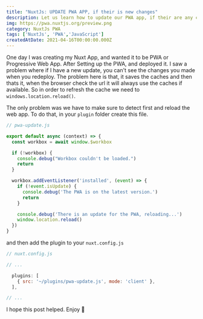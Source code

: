```yaml
---
title: "NuxtJs: UPDATE PWA APP, if their is new changes"
description: Let us learn how to update our PWA app, if their are any changes so that it refreshes the cache if their are any new content or changes in our NUXT PWA APP.
img: https://pwa.nuxtjs.org/preview.png
category: NuxtJs PWA
tags: ['NuxtJs', 'PWA','JavaScript']
createdAtDate: 2021-04-16T00:00:00.000Z
---
```


One day I was creating my Nuxt App, and wanted it to be PWA or Progressive Web App. After Setting up the PWA, and deployed it. I saw a problem where if I have a new update, you can't see the changes you made when you redeploy. The problem here is that, it saves the caches and then thats it, when the browser check the url it will always use the caches if available. So in order to refresh the cache we need to `windows.location.reload()`.  

The only problem was we have to make sure to detect first and reload the web app. To do that, in your `plugin` folder create this file.

```js
// pwa-update.js

export default async (context) => {
  const workbox = await window.$workbox

  if (!workbox) {
    console.debug("Workbox couldn't be loaded.")
    return
  }

  workbox.addEventListener('installed', (event) => {
    if (!event.isUpdate) {
      console.debug('The PWA is on the latest version.')
      return
    }

    console.debug('There is an update for the PWA, reloading...')
    window.location.reload()
  })
}
```


and then add the plugin to your `nuxt.config.js`
```js
// nuxt.config.js

// ...

  plugins: [
    { src: '~/plugins/pwa-update.js', mode: 'client' },
  ],

// ...
```

I hope this post helped. Enjoy 🎉
